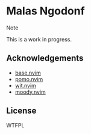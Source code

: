 # Malas Ngodonf

> [!NOTE]
> This is a work in progress.

## Acknowledgements

- [base.nvim](https://github.com/S1M0N38/base.nvim)
- [pomo.nvim](https://github.com/epwalsh/pomo.nvim)
- [wit.nvim](https://github.com/Aliqyan-21/wit.nvim)
- [moody.nvim](https://github.com/svampkorg/moody.nvim)

## License

WTFPL
